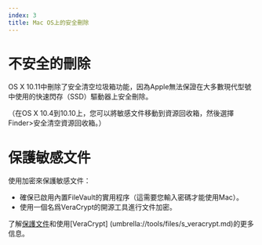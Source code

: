 ```yaml
---
index: 3
title: Mac OS上的安全刪除
---
```

# 不安全的刪除

OS X 10.11中刪除了安全清空垃圾箱功能，因為Apple無法保證在大多數現代型號中使用的快速閃存（SSD）驅動器上安全刪除。

（在OS X 10.4到10.10上，您可以將敏感文件移動到資源回收箱，然後選擇Finder>安全清空資源回收箱。）

# 保護敏感文件

使用加密來保護敏感文件：

* 確保已啟用內置FileVault的實用程序（這需要您輸入密碼才能使用Mac）。
* 使用一個名爲VeraCrypt的開源工具進行文件加密。

了解[保護文件](umbrella://information/protecting-files)和使用[VeraCrypt] (umbrella://tools/files/s_veracrypt.md)的更多信息。